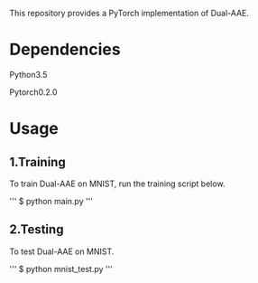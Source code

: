 This repository provides a PyTorch implementation of Dual-AAE.

# Dependencies

Python3.5

Pytorch0.2.0

# Usage

## 1.Training

To train Dual-AAE on MNIST, run the training script below.

'''
$ python main.py
'''

## 2.Testing

To test Dual-AAE on MNIST.

'''
$ python mnist_test.py
'''
